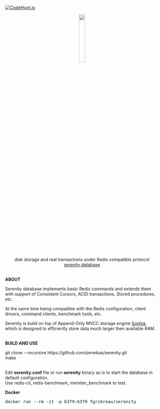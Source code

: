 [![CodeHunt.io](https://img.shields.io/badge/vote-codehunt.io-02AFD1.svg)](http://codehunt.io/sub/serenity/?utm_source=badge&utm_medium=badge&utm_campaign=pr-badge)   
<p align="center">
    <a href="http://sphia.org"><img src="http://serenitydb.org/logo.png" width="20%" height="20%" /></a>
</p>
<p align="center">
    disk storage and real transactions under Redis compatible protocol
    <br>
    <a href="http://serenitydb.org/">serenity database</a>
    <br>
    <br>
</p>

<p><b>ABOUT</b>

<p>Serenity database implements basic Redis commands and extends them with
support of Consistent Cursors, ACID transactions,
Stored procedures, etc.

<p>At the same time being compatible with the Redis configuration, client drivers, command clients, benchmark tools, etc.
<p>Serenity is build on top of Append-Only MVCC storage engine <a href="http://sphia.org">Sophia</a>, which is designed to efficiently store data much larger then available RAM.
<br>
<br>
<p><b>BUILD AND USE</b>

<p>git clone --recursive https://github.com/pmwkaa/serenity.git
<br>
make<br><br>

<p>Edit <b>serenity.conf</b> file or run <b>serenity</b> binary as is to start the database in default configuration.<br>
Use redis-cli, redis-benchmark, memtier_benchmark to test.

<p><b>Docker</b>

<pre>docker run --rm -it -p 6379:6379 fgribreau/serenity</pre>
</p>
